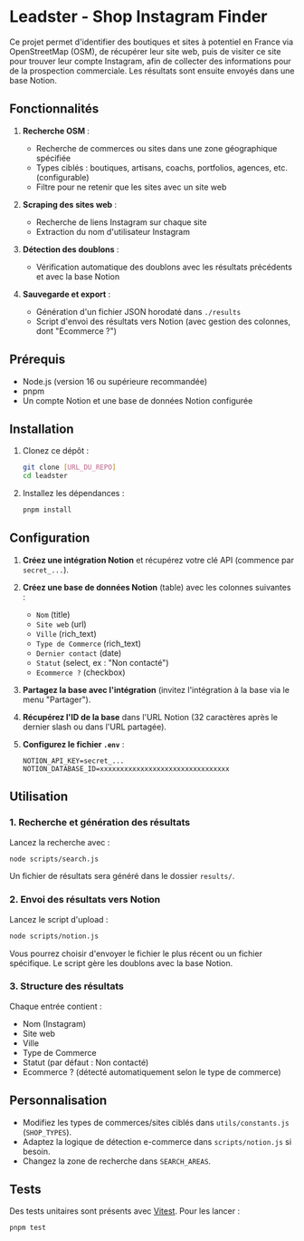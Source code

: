 # Leadster - Shop Instagram Finder

Ce projet permet d'identifier des boutiques et sites à potentiel en France via OpenStreetMap (OSM), de récupérer leur site web, puis de visiter ce site pour trouver leur compte Instagram, afin de collecter des informations pour de la prospection commerciale. Les résultats sont ensuite envoyés dans une base Notion.

## Fonctionnalités

1. **Recherche OSM** :
   - Recherche de commerces ou sites dans une zone géographique spécifiée
   - Types ciblés : boutiques, artisans, coachs, portfolios, agences, etc. (configurable)
   - Filtre pour ne retenir que les sites avec un site web

2. **Scraping des sites web** :
   - Recherche de liens Instagram sur chaque site
   - Extraction du nom d'utilisateur Instagram

3. **Détection des doublons** :
   - Vérification automatique des doublons avec les résultats précédents et avec la base Notion

4. **Sauvegarde et export** :
   - Génération d'un fichier JSON horodaté dans `./results`
   - Script d'envoi des résultats vers Notion (avec gestion des colonnes, dont "Ecommerce ?")

## Prérequis

- Node.js (version 16 ou supérieure recommandée)
- pnpm
- Un compte Notion et une base de données Notion configurée

## Installation

1. Clonez ce dépôt :

   ```bash
   git clone [URL_DU_REPO]
   cd leadster
   ```

2. Installez les dépendances :

   ```bash
   pnpm install
   ```

## Configuration

1. **Créez une intégration Notion** et récupérez votre clé API (commence par `secret_...`).
2. **Créez une base de données Notion** (table) avec les colonnes suivantes :
   - `Nom` (title)
   - `Site web` (url)
   - `Ville` (rich_text)
   - `Type de Commerce` (rich_text)
   - `Dernier contact` (date)
   - `Statut` (select, ex : "Non contacté")
   - `Ecommerce ?` (checkbox)
3. **Partagez la base avec l'intégration** (invitez l'intégration à la base via le menu "Partager").
4. **Récupérez l'ID de la base** dans l'URL Notion (32 caractères après le dernier slash ou dans l'URL partagée).
5. **Configurez le fichier `.env`** :

   ```env
   NOTION_API_KEY=secret_...
   NOTION_DATABASE_ID=xxxxxxxxxxxxxxxxxxxxxxxxxxxxxxxx
   ```

## Utilisation

### 1. Recherche et génération des résultats

Lancez la recherche avec :

```bash
node scripts/search.js
```

Un fichier de résultats sera généré dans le dossier `results/`.

### 2. Envoi des résultats vers Notion

Lancez le script d'upload :

```bash
node scripts/notion.js
```

Vous pourrez choisir d'envoyer le fichier le plus récent ou un fichier spécifique. Le script gère les doublons avec la base Notion.

### 3. Structure des résultats

Chaque entrée contient :

- Nom (Instagram)
- Site web
- Ville
- Type de Commerce
- Statut (par défaut : Non contacté)
- Ecommerce ? (détecté automatiquement selon le type de commerce)

## Personnalisation

- Modifiez les types de commerces/sites ciblés dans `utils/constants.js` (`SHOP_TYPES`).
- Adaptez la logique de détection e-commerce dans `scripts/notion.js` si besoin.
- Changez la zone de recherche dans `SEARCH_AREAS`.

## Tests

Des tests unitaires sont présents avec [Vitest](https://vitest.dev/). Pour les lancer :

```bash
pnpm test
```
